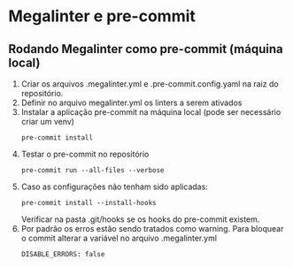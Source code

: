 # Megalinter e pre-commit

## Rodando Megalinter como pre-commit (máquina local)

1. Criar os arquivos .megalinter.yml e .pre-commit.config.yaml na raiz do repositório.
2. Definir no arquivo megalinter.yml os linters a serem ativados
3. Instalar a aplicação pre-commit na máquina local (pode ser necessário criar um venv)
   ```
   pre-commit install
   ```
4. Testar o pre-commit no repositório
   ```
   pre-commit run --all-files --verbose
   ```
5. Caso as configurações não tenham sido aplicadas:
   ```
   pre-commit install --install-hooks
   ```
   Verificar na pasta .git/hooks se os hooks do pre-commit existem.
6. Por padrão os erros estão sendo tratados como warning. Para bloquear o commit alterar a variável no arquivo .megalinter.yml
   ```
   DISABLE_ERRORS: false
   ```
